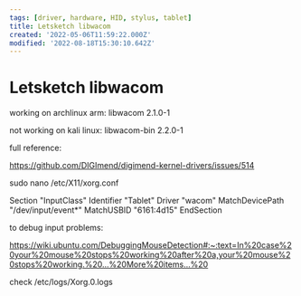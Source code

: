 ```yaml
---
tags: [driver, hardware, HID, stylus, tablet]
title: Letsketch libwacom
created: '2022-05-06T11:59:22.000Z'
modified: '2022-08-18T15:30:10.642Z'
---
```


# Letsketch libwacom

working on archlinux arm:
libwacom 2.1.0-1

not working on kali linux:
libwacom-bin 2.2.0-1

full reference:

https://github.com/DIGImend/digimend-kernel-drivers/issues/514

sudo nano /etc/X11/xorg.conf

Section "InputClass"
Identifier "Tablet"
Driver "wacom"
MatchDevicePath "/dev/input/event*"
MatchUSBID "6161:4d15"
EndSection

to debug input problems:

https://wiki.ubuntu.com/DebuggingMouseDetection#:~:text=In%20case%20your%20mouse%20stops%20working%20after%20a,your%20mouse%20stops%20working.%20...%20More%20items...%20

check /etc/logs/Xorg.0.logs
